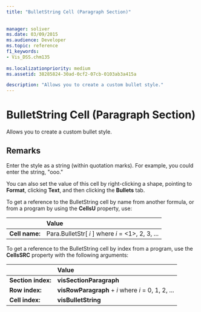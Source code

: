 ```yaml
---
title: "BulletString Cell (Paragraph Section)"
 
 
manager: soliver
ms.date: 03/09/2015
ms.audience: Developer
ms.topic: reference
f1_keywords:
- Vis_DSS.chm135
 
ms.localizationpriority: medium
ms.assetid: 38285824-30ad-0cf2-07cb-0103ab3a415a

description: "Allows you to create a custom bullet style."
---
```


# BulletString Cell (Paragraph Section)

Allows you to create a custom bullet style. 
  
## Remarks

Enter the style as a string (within quotation marks). For example, you could enter the string, "ooo."
  
You can also set the value of this cell by right-clicking a shape, pointing to **Format**, clicking **Text**, and then clicking the **Bullets** tab. 
  
To get a reference to the BulletString cell by name from another formula, or from a program by using the **CellsU** property, use: 
  
||Value |
|:-----|:-----|
|**Cell name:**  <br/> |Para.BulletStr[ *i*  ]           where  *i*  = <1>, 2, 3, ... |
   
To get a reference to the BulletString cell by index from a program, use the **CellsSRC** property with the following arguments: 
  
||Value |
|:-----|:-----|
|**Section index:**  <br/> |**visSectionParagraph** <br/> |
|**Row index:**  <br/> |**visRowParagraph** +  *i*           where  *i*  = 0, 1, 2, ... |
|**Cell index:**  <br/> |**visBulletString** <br/> |
   

